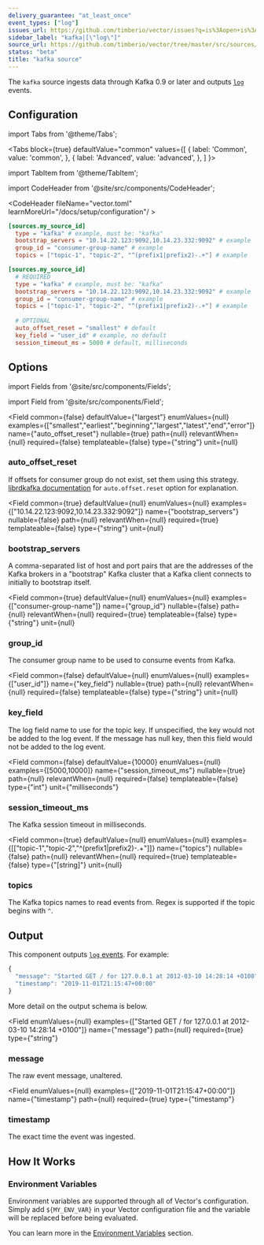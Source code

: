 ```yaml
---
delivery_guarantee: "at_least_once"
event_types: ["log"]
issues_url: https://github.com/timberio/vector/issues?q=is%3Aopen+is%3Aissue+label%3A%22source%3A+kafka%22
sidebar_label: "kafka|[\"log\"]"
source_url: https://github.com/timberio/vector/tree/master/src/sources/kafka.rs
status: "beta"
title: "kafka source" 
---
```


The `kafka` source ingests data through Kafka 0.9 or later and outputs [`log`][docs.data-model#log] events.

## Configuration

import Tabs from '@theme/Tabs';

<Tabs
  block={true}
  defaultValue="common"
  values={[
    { label: 'Common', value: 'common', },
    { label: 'Advanced', value: 'advanced', },
  ]
}>

import TabItem from '@theme/TabItem';

<TabItem value="common">

import CodeHeader from '@site/src/components/CodeHeader';

<CodeHeader fileName="vector.toml" learnMoreUrl="/docs/setup/configuration"/ >

```toml
[sources.my_source_id]
  type = "kafka" # example, must be: "kafka"
  bootstrap_servers = "10.14.22.123:9092,10.14.23.332:9092" # example
  group_id = "consumer-group-name" # example
  topics = ["topic-1", "topic-2", "^(prefix1|prefix2)-.+"] # example
```

</TabItem>
<TabItem value="advanced">

<CodeHeader fileName="vector.toml" learnMoreUrl="/docs/setup/configuration" />

```toml
[sources.my_source_id]
  # REQUIRED
  type = "kafka" # example, must be: "kafka"
  bootstrap_servers = "10.14.22.123:9092,10.14.23.332:9092" # example
  group_id = "consumer-group-name" # example
  topics = ["topic-1", "topic-2", "^(prefix1|prefix2)-.+"] # example
  
  # OPTIONAL
  auto_offset_reset = "smallest" # default
  key_field = "user_id" # example, no default
  session_timeout_ms = 5000 # default, milliseconds
```

</TabItem>

</Tabs>

## Options

import Fields from '@site/src/components/Fields';

import Field from '@site/src/components/Field';

<Fields filters={true}>


<Field
  common={false}
  defaultValue={"largest"}
  enumValues={null}
  examples={["smallest","earliest","beginning","largest","latest","end","error"]}
  name={"auto_offset_reset"}
  nullable={true}
  path={null}
  relevantWhen={null}
  required={false}
  templateable={false}
  type={"string"}
  unit={null}
  >

### auto_offset_reset

If offsets for consumer group do not exist, set them using this strategy. [librdkafka documentation][urls.lib_rdkafka_config] for `auto.offset.reset` option for explanation.


</Field>


<Field
  common={true}
  defaultValue={null}
  enumValues={null}
  examples={["10.14.22.123:9092,10.14.23.332:9092"]}
  name={"bootstrap_servers"}
  nullable={false}
  path={null}
  relevantWhen={null}
  required={true}
  templateable={false}
  type={"string"}
  unit={null}
  >

### bootstrap_servers

A comma-separated list of host and port pairs that are the addresses of the Kafka brokers in a "bootstrap" Kafka cluster that a Kafka client connects to initially to bootstrap itself.


</Field>


<Field
  common={true}
  defaultValue={null}
  enumValues={null}
  examples={["consumer-group-name"]}
  name={"group_id"}
  nullable={false}
  path={null}
  relevantWhen={null}
  required={true}
  templateable={false}
  type={"string"}
  unit={null}
  >

### group_id

The consumer group name to be used to consume events from Kafka.



</Field>


<Field
  common={false}
  defaultValue={null}
  enumValues={null}
  examples={["user_id"]}
  name={"key_field"}
  nullable={true}
  path={null}
  relevantWhen={null}
  required={false}
  templateable={false}
  type={"string"}
  unit={null}
  >

### key_field

The log field name to use for the topic key. If unspecified, the key would not be added to the log event. If the message has null key, then this field would not be added to the log event.


</Field>


<Field
  common={false}
  defaultValue={10000}
  enumValues={null}
  examples={[5000,10000]}
  name={"session_timeout_ms"}
  nullable={true}
  path={null}
  relevantWhen={null}
  required={false}
  templateable={false}
  type={"int"}
  unit={"milliseconds"}
  >

### session_timeout_ms

The Kafka session timeout in milliseconds.



</Field>


<Field
  common={true}
  defaultValue={null}
  enumValues={null}
  examples={[["topic-1","topic-2","^(prefix1|prefix2)-.+"]]}
  name={"topics"}
  nullable={false}
  path={null}
  relevantWhen={null}
  required={true}
  templateable={false}
  type={"[string]"}
  unit={null}
  >

### topics

The Kafka topics names to read events from. Regex is supported if the topic begins with `^`.



</Field>


</Fields>

## Output

This component outputs [`log` events][docs.data-model.log].
For example:

```javascript
{
  "message": "Started GET / for 127.0.0.1 at 2012-03-10 14:28:14 +0100",
  "timestamp": "2019-11-01T21:15:47+00:00"
}
```
More detail on the output schema is below.

<Fields filters={true}>


<Field
  enumValues={null}
  examples={["Started GET / for 127.0.0.1 at 2012-03-10 14:28:14 +0100"]}
  name={"message"}
  path={null}
  required={true}
  type={"string"}
  >

### message

The raw event message, unaltered.



</Field>


<Field
  enumValues={null}
  examples={["2019-11-01T21:15:47+00:00"]}
  name={"timestamp"}
  path={null}
  required={true}
  type={"timestamp"}
  >

### timestamp

The exact time the event was ingested.



</Field>


</Fields>

## How It Works

### Environment Variables

Environment variables are supported through all of Vector's configuration.
Simply add `${MY_ENV_VAR}` in your Vector configuration file and the variable
will be replaced before being evaluated.

You can learn more in the [Environment Variables][docs.configuration#environment-variables]
section.


[docs.configuration#environment-variables]: /docs/setup/configuration#environment-variables
[docs.data-model#log]: /docs/about/data-model#log
[docs.data-model.log]: /docs/about/data-model/log
[urls.lib_rdkafka_config]: https://github.com/edenhill/librdkafka/blob/master/CONFIGURATION.md
